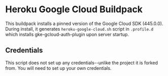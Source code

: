 # Heroku Google Cloud Buildpack

This buildpack installs a pinned version of the Google Cloud SDK (445.0.0). During install, it generates ```heroku-google-cloud.sh``` script in ```.profile.d``` which installs gke-gcloud-auth-plugin upon server startup.

## Credentials

This script does not set up any credentials--unlike the project it is forked from. You will need to set up your own credentials.